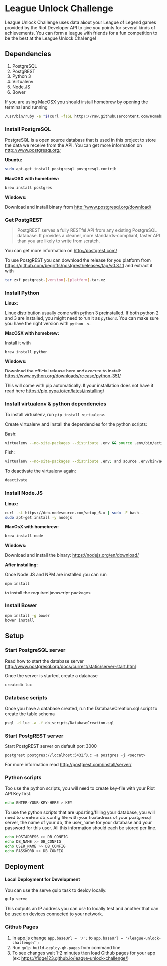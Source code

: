 # League Unlock Challenge #

League Unlock Challenge uses data about your League of Legend games provided by the Riot Developer API to give you points for several kinds of achievements. You can form a league with friends for a fun competition to be the best at the League Unlock Challenge!

## Dependencies ##

1. PostgreSQL
2. PostgREST
3. Python 3
4. Virtualenv
5. Node.JS
6. Bower

If you are using MacOSX you should install homebrew by opening the terminal and running

``` bash
/usr/bin/ruby -e "$(curl -fsSL https://raw.githubusercontent.com/Homebrew/install/master/install)"
```

### Install PostgreSQL ###

PostgreSQL is a open source database that is used in this project to store the data we receive from the API. You can get more information on http://www.postgresql.org/

**Ubuntu:**

``` bash
sudo apt-get install postgresql postgresql-contrib
```

**MacOSX with homebrew:**

``` bash
brew install postgres
```

**Windows:**

Download and install binary from http://www.postgresql.org/download/

### Get PostgREST ###

> PostgREST serves a fully RESTful API from any existing PostgreSQL database. It provides a cleaner, more standards-compliant, faster API than you are likely to write from scratch.

You can get more information on http://postgrest.com/

To use PostgREST you can download the release for you platform from https://github.com/begriffs/postgrest/releases/tag/v0.3.1.1 and extract it with
``` bash
tar zxf postgrest-[version]-[platform].tar.xz
```

### Install Python ###

**Linux:**

Linux distribution usually come with python 3 preinstalled. If both python 2 and 3 are installed, you might need to run it as `python3`. You can make sure you have the right version with `python -v`.

**MacOSX with homebrew:**

Install it with

```
brew install python
```

**Windows:**

Download the official release here and execute to install: https://www.python.org/downloads/release/python-351/

This will come with pip automatically. If your installation does not have it read here https://pip.pypa.io/en/latest/installing/

### Install virtualenv & python dependencies ###

To install virtualenv, run `pip install virtualenv`.

Create virtualenv and install the dependencies for the python scripts:

Bash:
``` bash
virtualenv --no-site-packages --distribute .env && source .env/bin/activate && pip install -r db_scripts/requirements.txt
```

Fish:
``` bash
virtualenv --no-site-packages --distribute .env; and source .env/bin/activate.fish; and pip install -r db_scripts/requirements.txt
```

To deactivate the virtualenv again:

``` bash
deactivate
```

### Install Node.JS ###

**Linux:**

``` bash
curl -sL https://deb.nodesource.com/setup_6.x | sudo -E bash -
sudo apt-get install -y nodejs
```

**MacOsX with homebrew:**

``` bash
brew install node
```

**Windows:**

Download and install the binary: https://nodejs.org/en/download/

**After installing:**

Once Node.JS and NPM are installed you can run
```
npm install
```
to install the required javascript packages.

### Install Bower ###

``` bash
npm install -g bower
bower install
```

## Setup ##

### Start PostgreSQL server ###

Read how to start the database server: http://www.postgresql.org/docs/current/static/server-start.html

Once the server is started, create a database

``` bash
createdb luc
```

### Database scripts ###

Once you have a database created, run the DatabaseCreation.sql script to create the table schema

``` bash
psql -d luc -a -f db_scripts/DatabaseCreation.sql
```

### Start PostgREST server ###

Start PostgREST server on default port 3000
```
postgrest postgres://localhost:5432/luc -a postgres -j <secret>
```
For more information read http://postgrest.com/install/server/

### Python scripts ###

Too use the python scripts, you will need to create key-file with your Riot API Key first.

``` bash
echo ENTER-YOUR-KEY-HERE > KEY
```

To use the python scripts that are updating/filling your database, you will need to create a db_config file with your hostadress of your postgresql server, the name of your db, the user_name for your database and your password for this user.
All this information should each be stored per line.

``` bash
echo HOSTADRESS >> DB_CONFIG
echo DB_NAME >> DB_CONFIG
echo USER_NAME >> DB_CONFIG
echo PASSWORD >> DB_CONFIG
```
<TODO>

## Deployment ##

#### Local Deployment for Development

You can use the serve gulp task to deploy locally.

```sh
gulp serve
```

This outputs an IP address you can use to locally test and another that can be used on devices connected to your network.

### Github Pages ###

1. In app.js change `app.baseUrl = '/';` to `app.baseUrl = '/league-unlock-challenge/';`
2. Run `gulp build-deploy-gh-pages` from command line
3. To see changes wait 1-2 minutes then load Github pages for your app (ex: https://fidge123.github.io/league-unlock-challenge/)
